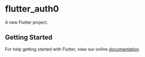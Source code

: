 # flutter_auth0

A new Flutter project.

## Getting Started

For help getting started with Flutter, view our online
[documentation](https://flutter.io/).

